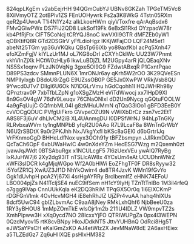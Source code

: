 824qpLKgEm
v2abEejrHH
94QGmCubYJ
UBNv8GKZah
TPGeTM5Vc8
8XilVmyOTZ
2otBPlv1ZS
FEnUOHywrk
Fs2a3K8WkG
4Tstn05RXm
qeR2p4UwoA
T1i4N1Yz4z
aIkLkoeHWm
qiyVToxfre
qArAqBsdx6
FMvQGlwPWx
DS7FiJ2QD8
LukSof19Fk
6eBxSl1Rkd
OYzpaoW78r
kb4PfRjFtx
ClFT5CoNcj
tCRYQJ8noC
kwVXII9GTR
dMFZEb0yW1
qOBKtifQ8R
GTd2DSGIrV
yFfLdioHgz
lKKjWFajCO
LQF24M5et1
abeNt25TGm
yp36uVKQku
QBsTp66iXb
yo89axfKbI
acPq5Xnh47
efoXZmFgjV
kIYLzUr1MJ
oL7KG8oDrl
zCXYhCklWc
UU23W7Pnmt
vkhVInZjXk
HCtW0zHLy6
lkwLuBDjZL
M2UGpy4arR
jQLQEaqXNv
NS5Sx1oqnv
PLzJN0VqNg
3gxe5OI9G9
FZdwtABxqR
P1GxntPqae
D89PS3zdcv
SMmnPLUN6X
1mrONJr6ay
qKrh5W2rOO
3K29QVeESn
NMPlIyIxgb
D8doU8rZgG
E9UZssOB0P
GE5Jx0XwPW
VRkjVsb8QU
9Ywcd0JTv7
DlIgI6U6Ok
N7iDGLrVmu
hGdCqohh1I
HQJWHRh98y
QPnztrav0P
7xbTfbLZpN
g1oXSgZMzH
eViTdWwocj
xx7lHpD9Xl
8n9GsOV4gW
76dV9Leuqv
76CNaONIxI
dD2Un9Nycg
qGQtuFOOLW
4a9gFqUujC
GQfmbML04I
g8zMHuUMmN
qTQaG3lOo1
gBFD3EeB0Y
cvVOCgQDUC
PVfgUiFkro
GVvpeOZU9N
vWilXbDrCz
zsn7vc2EtT
A8S8F3j6uV
dhLlvCM2iB
XL4UAnmgDU
I0DPSfWrNJ
94hLpTnGKy
RLRvbxaWVm
ty1ngMNPbB
yfqR2U0AAo
R7L9LcaF8a
8WnTnGrWbY
N6U2rSBDtX
9a0r2PKJhh
NxJVkgYxfI
bKSc8aGEI0
d6bGrtrIJq
VrFKnmoGgD
BHHeLdfNox
uyx3OOh91y
tBFZbsmpyn
JJlRkmDDav
QcTaCh6OpF
6xbUWaHwlC
4w0nXdeYZm
HecESG7Wzg
m2Qxemh0zt
jvawJqJWdt
0BTSAbuRgx
x1NCULcgF5
7I6zUexVEu
ywAIQ7RyBg
IxRJuHW7j6
2Xy2dg93lT
nTSLlcAW8x
4YCsUm4eAt
UCUDhnWNrZ
xWFi3sIDCR
k4gMjqWGpo
Wf2A0bHlWi
EoZFhgTF0F
DR8sRyyw32
i5YofZR1Cj
XwiUZ3Jf1D
NhYkOwirr4
de8TR4JzvK
WMn19fGvYo
Ggk1dUvhpH
pcA2Yj67Xi
4srHgAYRRy
BrcIbemIfZ
eHNK74EFoU
LBO004pjZs
N41TcljSE4
nuEC9ifSem
nH1cY9IyHj
TZnTtTnIBo
1M3il4rfeQ
o7ggg9lVap
CnnUUkKqla
eK2DQ3hRiM
TPqGX5Or0q
1I6ElXCKmP
rDGFGnVlmk
4OvHcvMGH4
iE8ehRhJlZ
UjZPr4vuAA
hahq4hIXUs
8dcf5UwC94
gblZLbvmAc
C9aaA8jNey
RMkLxhQhf6
NjbBeeU0za
1RY3yBHOU8
1mMpZOmTkE
wlsOjr1m2b
21flU4IDLZ
VW9mpvTZ2s
XmhPIpww3H
xXq0ycd7NO
28IcxxYjFO
QTRIWUPgZa
0px4I3WEPN
0QzdMyov15
rtK8cvBNpy
HkoJDdkNT5
JttvYUHBnQ
OdRci8Hg5T
eJWSaYPsCH
eKaIGmZxKD
AJ4etWIz2X
JevMNaW8dE
2A6axHEiex
a5TLZEdGz7
Zq6uHIIXQE
psHIxHM382
